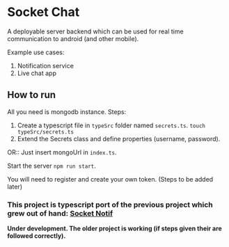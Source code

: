 # Socket Chat

A deployable server backend which can be used for real time communication to android (and other mobile).

Example use cases:
1. Notification service
2. Live chat app

## How to run

All you need is mongodb instance. Steps:
1. Create a typescript file in `typeSrc` folder named `secrets.ts`.  `touch typeSrc/secrets.ts`
2. Extend the Secrets class and define properties (username, password).

OR::  Just insert mongoUrl in `index.ts`.

Start the server `npm run start`.

You will need to register and create your own token. (Steps to be added later)

### This project is typescript port of the previous project which grew out of hand: [Socket Notif](https://github.com/zeerorg/Socket-Notif)

**Under development. The older project is working (if steps given their are followed correctly).**